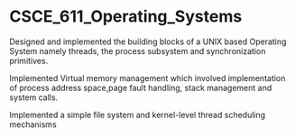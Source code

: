 # CSCE_611_Operating_Systems
Designed and implemented the building blocks of a UNIX based Operating System namely threads, the process subsystem and synchronization primitives.

Implemented Virtual memory management which involved implementation of process address space,page fault handling, stack management and system calls.

Implemented a simple file system and kernel-level thread scheduling mechanisms
